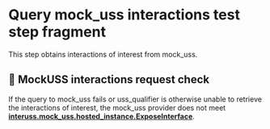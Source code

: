 # Query mock_uss interactions test step fragment

This step obtains interactions of interest from mock_uss.

## 🛑 MockUSS interactions request check

If the query to mock_uss fails or uss_qualifier is otherwise unable to retrieve the interactions of interest, the mock_uss provider does not meet
**[interuss.mock_uss.hosted_instance.ExposeInterface](../../../../../requirements/interuss/mock_uss/hosted_instance.md)**.

